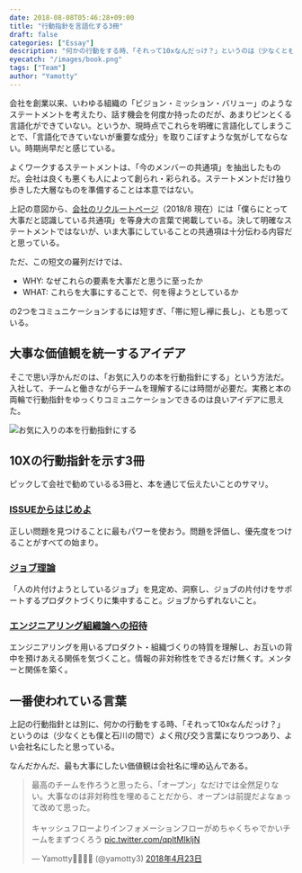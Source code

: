 ```yaml
---
date: 2018-08-08T05:46:28+09:00
title: "行動指針を言語化する3冊"
draft: false
categories: ["Essay"]
description: "何かの行動をする時、「それって10xなんだっけ？」というのは（少なくとも僕と石川の間で）よく飛び交う言葉になりつつあり、よい会社名にしたと思っている。"
eyecatch: "/images/book.png"
tags: ["Team"]
author: "Yamotty"
---
```


会社を創業以来、いわゆる組織の「ビジョン・ミッション・バリュー」のようなステートメントを考えたり、話す機会を何度か持ったのだが、あまりピンとくる言語化ができていない。<!--more-->というか、現時点でこれらを明確に言語化してしまうことで、「言語化できていないが重要な成分」を取りこぼすような気がしてならない。時期尚早だと感じている。

よくワークするステートメントは、「今のメンバーの共通項」を抽出したものだ。会社は良くも悪くも人によって創られ・彩られる。ステートメントだけ独り歩きした大層なものを準備することは本意ではない。

上記の意図から、[会社のリクルートページ](https://10x.co.jp/recruit)（2018/8 現在）には「僕らにとって大事だと認識している共通項」を等身大の言葉で掲載している。決して明確なステートメントではないが、いま大事にしていることの共通項は十分伝わる内容だと思っている。


ただ、この短文の羅列だけでは、

- WHY: なぜこれらの要素を大事だと思うに至ったか
- WHAT: これらを大事にすることで、何を得ようとしているか

の2つをコミュニケーションするには短すぎ、「帯に短し襷に長し」、とも思っている。

## 大事な価値観を統一するアイデア
そこで思い浮かんだのは、「お気に入りの本を行動指針にする」という方法だ。入社して、チームと働きながらチームを理解するには時間が必要だ。実務と本の両輪で行動指針をゆっくりコミュニケーションできるのは良いアイデアに思えた。

![お気に入りの本を行動指針にする](/images/book.png)

## 10Xの行動指針を示す3冊
ピックして会社で勧めているる3冊と、本を通じて伝えたいことのサマリ。

### [ISSUEからはじめよ](https://amzn.to/2TSJ7b1)
正しい問題を見つけることに最もパワーを使おう。問題を評価し、優先度をつけることがすべての始まり。

### [ジョブ理論](https://amzn.to/2FsAvEP)
「人の片付けようとしているジョブ」を見定め、洞察し、ジョブの片付けをサポートするプロダクトづくりに集中すること。ジョブからずれないこと。

### [エンジニアリング組織論への招待](https://amzn.to/2FrwJvd)
エンジニアリングを用いるプロダクト・組織づくりの特質を理解し、お互いの背中を預けあえる関係を気づくこと。情報の非対称性をできるだけ無くす。メンターと関係を築く。

## 一番使われている言葉
上記の行動指針とは別に、何かの行動をする時、「それって10xなんだっけ？」というのは（少なくとも僕と石川の間で）よく飛び交う言葉になりつつあり、よい会社名にしたと思っている。

なんだかんだ、最も大事にしたい価値観は会社名に埋め込んである。

<blockquote class="twitter-tweet" data-lang="ja"><p lang="ja" dir="ltr">最高のチームを作ろうと思ったら、「オープン」なだけでは全然足りない。大事なのは非対称性を埋めることだから、オープンは前提だよなぁって改めて思った。<br><br>キャッシュフローよりインフォメーションフローがめちゃくちゃでかいチームをまずつくろう <a href="https://t.co/qpltMIkljN">pic.twitter.com/qpltMIkljN</a></p>&mdash; Yamotty👨‍👩‍👦‍👦 (@yamotty3) <a href="https://twitter.com/yamotty3/status/988323573486964736?ref_src=twsrc%5Etfw">2018年4月23日</a></blockquote>
<script async src="https://platform.twitter.com/widgets.js" charset="utf-8"></script>
